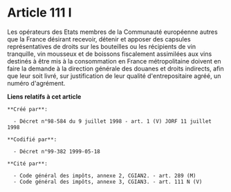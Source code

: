 # Article 111 I

Les opérateurs des Etats membres de la Communauté européenne autres que la France désirant recevoir, détenir et apposer des
capsules représentatives de droits sur les bouteilles ou les récipients de vin tranquille, vin mousseux et de boissons
fiscalement assimilées aux vins destinés à être mis à la consommation en France métropolitaine doivent en faire la demande à
la direction générale des douanes et droits indirects, afin que leur soit livré, sur justification de leur qualité
d'entrepositaire agréé, un numéro d'agrément.

**Liens relatifs à cet article**

	**Créé par**:

	  - Décret n°98-584 du 9 juillet 1998 - art. 1 (V) JORF 11 juillet 1998

	**Codifié par**:

	  - Décret n°99-382 1999-05-18

	**Cité par**:

	  - Code général des impôts, annexe 2, CGIAN2. - art. 289 (M)
	  - Code général des impôts, annexe 3, CGIAN3. - art. 111 N (V)
